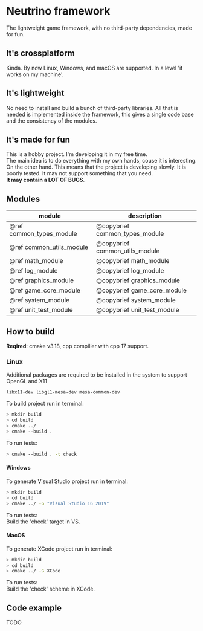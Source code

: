 # Neutrino framework

The lightweight game framework, with no third-party dependencies, made for fun.

## It's crossplatform
Kinda. By now Linux, Windows, and macOS are supported. 
In a level 'it works on my machine'.

## It's lightweight
No need to install and build a bunch of third-party libraries. 
All that is needed is implemented inside the framework, this gives a single code base and the consistency of the modules.

## It's made for fun
This is a hobby project. I'm developing it in my free time.   
The main idea is to do everything with my own hands, couse it is interesting.  
On the other hand. This means that the project is developing slowly. 
It is poorly tested. It may not support something that you need.  
**It may contain a LOT OF BUGS**.


## Modules

| module                   | description                    |
| ------------------------ | ------------------------------ |
| @ref common_types_module | @copybrief common_types_module |
| @ref common_utils_module | @copybrief common_utils_module |
| @ref math_module         | @copybrief math_module         |
| @ref log_module          | @copybrief log_module          |
| @ref graphics_module     | @copybrief graphics_module     |
| @ref game_core_module    | @copybrief game_core_module    |
| @ref system_module       | @copybrief system_module       |
| @ref unit_test_module    | @copybrief unit_test_module    |


## How to build

**Reqired**: cmake v3.18, cpp compiller with cpp 17 support.
### Linux

Additional packages are required to be installed in the system 
to support OpenGL and X11
```
libx11-dev libgl1-mesa-dev mesa-common-dev
```

To build project run in terminal:

``` bash
> mkdir build
> cd build
> cmake ../
> cmake --build .
```

To run tests:

``` bash
> cmake --build . -t check
```

#### Windows
To generate Visual Studio project run in terminal:

``` bash
> mkdir build
> cd build
> cmake ../ -G "Visual Studio 16 2019"
```

To run tests:  
Build the 'check' target in VS.
#### MacOS

To generate XCode project run in terminal:

``` bash
> mkdir build
> cd build
> cmake ../ -G XCode
```

To run tests:  
Build the 'check' scheme in XCode.

## Code example
TODO


